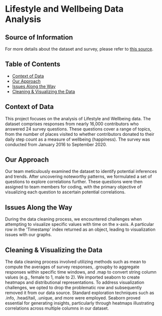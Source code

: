 # Lifestyle and Wellbeing Data Analysis

## Source of Information
For more details about the dataset and survey, please refer to [this source](https://www.kaggle.com/datasets/ydalat/lifestyle-and-wellbeing-data).

## Table of Contents
- [Context of Data](#context-of-data)
- [Our Approach](#our-approach)
- [Issues Along the Way](#issues-along-the-way)
- [Cleaning & Visualizing the Data](#cleaning--visualizing-the-data)

## Context of Data
This project focuses on the analysis of Lifestyle and Wellbeing data. The dataset comprises responses from nearly 16,000 contributors who answered 24 survey questions. These questions cover a range of topics, from the number of places visited to whether contributors donated to their daily step count as a measure of wellbeing (happiness). The survey was conducted from January 2016 to September 2020.

## Our Approach
Our team meticulously examined the dataset to identify potential inferences and trends. After uncovering noteworthy patterns, we formulated a set of questions to explore correlations further. These questions were then assigned to team members for coding, with the primary objective of visualizing each question to ascertain potential correlations.

## Issues Along the Way
During the data cleaning process, we encountered challenges when attempting to visualize specific values with time on the x-axis. A particular row in the 'Timestamp' index returned as an object, leading to visualization issues with our graphs.

## Cleaning & Visualizing the Data
The data cleaning process involved utilizing methods such as mean to compute the averages of survey responses, .groupby to aggregate responses within specific time windows, and .map to convert string column values (e.g., female to 1, male to 2). We imported seaborn to create heatmaps and distributional representations. To address visualization challenges, we opted to drop the problematic row and subsequently removed it from our data source. Standard exploration techniques such as .info, .head/tail, .unique, and more were employed. Seaborn proved essential for generating insights, particularly through heatmaps illustrating correlations across multiple columns in our dataset.
